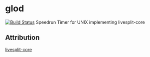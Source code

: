 # glod
[![Build Status](https://github.com/Eein/glod/workflows/Rust/badge.svg)](https://github.com/Eein/glod/actions)
Speedrun Timer for UNIX implementing livesplit-core

## Attribution
[livesplit-core](https://github.com/LiveSplit/livesplit-core)